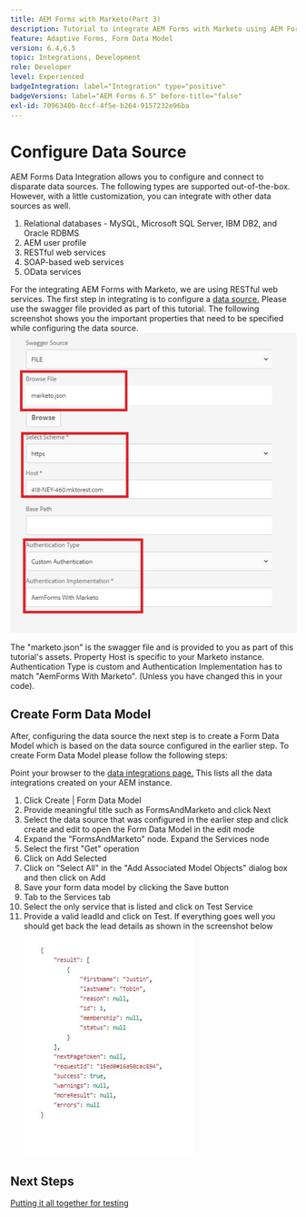 ```yaml
---
title: AEM Forms with Marketo(Part 3)
description: Tutorial to integrate AEM Forms with Marketo using AEM Forms Form Data Model.
feature: Adaptive Forms, Form Data Model
version: 6.4,6.5
topic: Integrations, Development
role: Developer
level: Experienced
badgeIntegration: label="Integration" type="positive"
badgeVersions: label="AEM Forms 6.5" before-title="false"
exl-id: 7096340b-8ccf-4f5e-b264-9157232e96ba
---
```

# Configure Data Source

AEM Forms Data Integration allows you to configure and connect to disparate data sources. The following types are supported out-of-the-box. However, with a little customization, you can integrate with other data sources as well.

1. Relational databases - MySQL, Microsoft SQL Server, IBM DB2, and Oracle RDBMS
1. AEM user profile
1. RESTful web services
1. SOAP-based web services
1. OData services

For the integrating AEM Forms with Marketo, we are using RESTful web services. The first step in integrating is to configure a [data source.](https://helpx.adobe.com/experience-manager/6-4/forms/using/configure-data-sources.html#ConfigureRESTfulwebservices) Please use the swagger file provided as part of this tutorial. The following screenshot shows you the important properties that need to be specified while configuring the data source.
![datasource](assets/datasource.jfif)

The "marketo.json" is the swagger file and is provided to you as part of this tutorial's assets.
Property Host is specific to your Marketo instance.
Authentication Type is custom and Authentication Implementation has to match "AemForms With Marketo". (Unless you have changed this in your code).

## Create Form Data Model

After, configuring the data source the next step is to create a Form Data Model which is based on the data source configured in the earlier step. To create Form Data Model please follow the following steps:

Point your browser to the [data integrations page.](http://localhost:4502/aem/forms.html/content/dam/formsanddocuments-fdm) This lists all the data integrations created on your AEM instance. 

1. Click Create | Form Data Model
1. Provide meaningful title such as FormsAndMarketo and click Next
1. Select the data source that was configured in the earlier step and click create and edit to open the Form Data Model in the edit mode
1. Expand the "FormsAndMarketo" node. Expand the Services node
1. Select the first "Get" operation 
1. Click on Add Selected
1. Click on "Select All" in the "Add Associated Model Objects" dialog box and then click on Add
1. Save your form data model by clicking the Save button
1. Tab to the Services tab
1. Select the only service that is listed and click on Test Service
1. Provide a valid leadId and click on Test. If everything goes well you should get back the lead details as shown in the screenshot below
![testresults](assets/testresults.jfif)

## Next Steps

[Putting it all together for testing](./part4.md)
